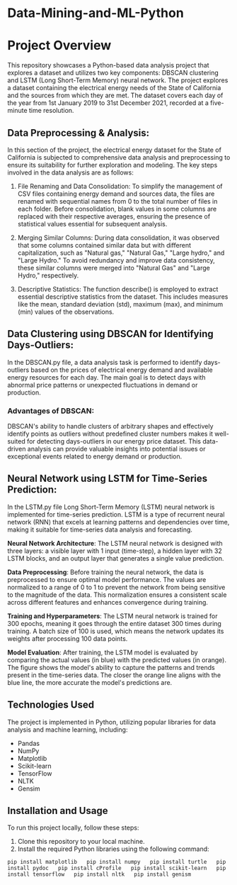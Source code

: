 # Data-Mining-and-ML-Python


# Project Overview

This repository showcases a Python-based data analysis project that explores a dataset and utilizes two key components: DBSCAN clustering and LSTM (Long Short-Term Memory) neural network. The project explores a dataset containing the electrical energy needs of the State of California and the sources from which they are met. The dataset covers each day of the year from 1st January 2019 to 31st December 2021, recorded at a five-minute time resolution.


## Data Preprocessing & Analysis:

In this section of the project, the electrical energy dataset for the State of California is subjected to comprehensive data analysis and preprocessing to ensure its suitability for further exploration and modeling. The key steps involved in the data analysis are as follows:

1. File Renaming and Data Consolidation: To simplify the management of CSV files containing energy demand and sources data, the files are renamed with sequential names from 0 to the total number of files in each folder. Before consolidation, blank values in some columns are replaced with their respective averages, ensuring the presence of statistical values essential for subsequent analysis.

2. Merging Similar Columns: During data consolidation, it was observed that some columns contained similar data but with different capitalization, such as "Natural gas," "Natural Gas," "Large hydro," and "Large Hydro." To avoid redundancy and improve data consistency, these similar columns were merged into "Natural Gas" and "Large Hydro," respectively.

3. Descriptive Statistics: The function describe() is employed to extract essential descriptive statistics from the dataset. This includes measures like the mean, standard deviation (std), maximum (max), and minimum (min) values of the observations. 


## Data Clustering using DBSCAN for Identifying Days-Outliers:

In the DBSCAN.py file, a data analysis task is performed to identify days-outliers based on the prices of electrical energy demand and available energy resources for each day. The main goal is to detect days with abnormal price patterns or unexpected fluctuations in demand or production.

### Advantages of DBSCAN:
DBSCAN's ability to handle clusters of arbitrary shapes and effectively identify points as outliers without predefined cluster numbers makes it well-suited for detecting days-outliers in our energy price dataset. This data-driven analysis can provide valuable insights into potential issues or exceptional events related to energy demand or production.

## Neural Network using LSTM for Time-Series Prediction:

In the LSTM.py file Long Short-Term Memory (LSTM) neural network is implemented for time-series prediction. LSTM is a type of recurrent neural network (RNN) that excels at learning patterns and dependencies over time, making it suitable for time-series data analysis and forecasting.

**Neural Network Architecture**:
The LSTM neural network is designed with three layers: a visible layer with 1 input (time-step), a hidden layer with 32 LSTM blocks, and an output layer that generates a single value prediction.

**Data Preprocessing**:
Before training the neural network, the data is preprocessed to ensure optimal model performance. The values are normalized to a range of 0 to 1 to prevent the network from being sensitive to the magnitude of the data. This normalization ensures a consistent scale across different features and enhances convergence during training.

**Training and Hyperparameters**:
The LSTM neural network is trained for 300 epochs, meaning it goes through the entire dataset 300 times during training. A batch size of 100 is used, which means the network updates its weights after processing 100 data points.

**Model Evaluation**:
After training, the LSTM model is evaluated by comparing the actual values (in blue) with the predicted values (in orange). The figure shows the model's ability to capture the patterns and trends present in the time-series data. The closer the orange line aligns with the blue line, the more accurate the model's predictions are.


## Technologies Used

The project is implemented in Python, utilizing popular libraries for data analysis and machine learning, including:
- Pandas
- NumPy
- Matplotlib
- Scikit-learn
- TensorFlow
- NLTK
- Gensim

## Installation and Usage

To run this project locally, follow these steps:

1. Clone this repository to your local machine.
2. Install the required Python libraries using the following command:

``
pip install matplotlib  
pip install numpy  
pip install turtle  
pip install pydoc  
pip install cProfile  
pip install scikit-learn  
pip install tensorflow  
pip install nltk  
pip install genism  
``
